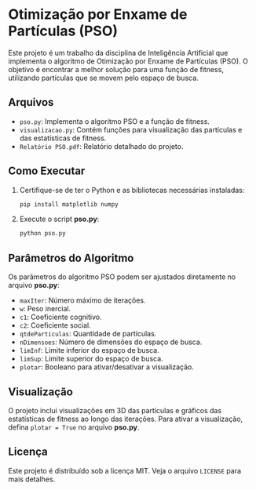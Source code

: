 # Otimização por Enxame de Partículas (PSO)

Este projeto é um trabalho da disciplina de Inteligência Artificial que implementa o algoritmo de Otimização por Enxame de Partículas (PSO). O objetivo é encontrar a melhor solução para uma função de fitness, utilizando partículas que se movem pelo espaço de busca.

## Arquivos

- `pso.py`: Implementa o algoritmo PSO e a função de fitness.
- `visualizacao.py`: Contém funções para visualização das partículas e das estatísticas de fitness.
- `Relatório PSO.pdf`: Relatório detalhado do projeto.

## Como Executar

1. Certifique-se de ter o Python e as bibliotecas necessárias instaladas:
    ```sh
    pip install matplotlib numpy
    ```

2. Execute o script **pso.py**:
    ```sh
    python pso.py
    ```

## Parâmetros do Algoritmo

Os parâmetros do algoritmo PSO podem ser ajustados diretamente no arquivo **pso.py**:
- `maxIter`: Número máximo de iterações.
- `w`: Peso inercial.
- `c1`: Coeficiente cognitivo.
- `c2`: Coeficiente social.
- `qtdeParticulas`: Quantidade de partículas.
- `nDimensoes`: Número de dimensões do espaço de busca.
- `limInf`: Limite inferior do espaço de busca.
- `limSup`: Limite superior do espaço de busca.
- `plotar`: Booleano para ativar/desativar a visualização.

## Visualização

O projeto inclui visualizações em 3D das partículas e gráficos das estatísticas de fitness ao longo das iterações. Para ativar a visualização, defina `plotar = True` no arquivo **pso.py**.

## Licença

Este projeto é distribuído sob a licença MIT. Veja o arquivo `LICENSE` para mais detalhes.